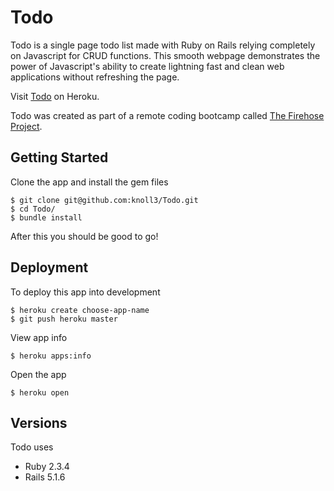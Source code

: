 # Todo

Todo is a single page todo list made with Ruby on Rails relying completely on Javascript for CRUD functions. This smooth webpage demonstrates the power of Javascript's ability to create lightning fast and clean web applications without refreshing the page.  

Visit [Todo](https://todo-kyle-noll.herokuapp.com/) on Heroku.

Todo was created as part of a remote coding bootcamp called [The Firehose Project](https://thefirehoseproject.com/).

## Getting Started

Clone the app and install the gem files
```
$ git clone git@github.com:knoll3/Todo.git
$ cd Todo/
$ bundle install
```
After this you should be good to go!

## Deployment
To deploy this app into development 
```
$ heroku create choose-app-name
$ git push heroku master
```
View app info
```
$ heroku apps:info
```
Open the app
```
$ heroku open
```

## Versions

Todo uses 
- Ruby 2.3.4
- Rails 5.1.6